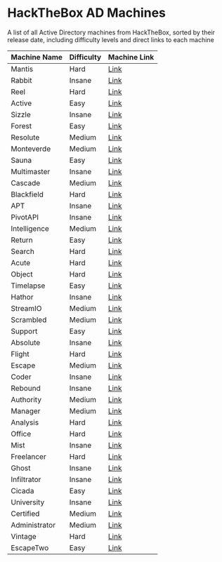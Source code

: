 # HackTheBox AD Machines
A list of all Active Directory machines from HackTheBox, sorted by their release date, including difficulty levels and direct links to each machine

| Machine Name   | Difficulty | Machine Link                                    |
|----------------|------------|-------------------------------------------------|
| Mantis         | Hard       | [Link](https://app.hackthebox.com/machines/98)  |
| Rabbit         | Insane     | [Link](https://app.hackthebox.com/machines/133) |
| Reel           | Hard       | [Link](https://app.hackthebox.com/machines/143) |
| Active         | Easy       | [Link](https://app.hackthebox.com/machines/148) |
| Sizzle         | Insane     | [Link](https://app.hackthebox.com/machines/169) |
| Forest         | Easy       | [Link](https://app.hackthebox.com/machines/212) |
| Resolute       | Medium     | [Link](https://app.hackthebox.com/machines/220) |
| Monteverde     | Medium     | [Link](https://app.hackthebox.com/machines/223) |
| Sauna          | Easy       | [Link](https://app.hackthebox.com/machines/229) |
| Multimaster    | Insane     | [Link](https://app.hackthebox.com/machines/232) |
| Cascade        | Medium     | [Link](https://app.hackthebox.com/machines/235) |
| Blackfield     | Hard       | [Link](https://app.hackthebox.com/machines/255) |
| APT            | Insane     | [Link](https://app.hackthebox.com/machines/296) |
| PivotAPI       | Insane     | [Link](https://app.hackthebox.com/machines/345) |
| Intelligence   | Medium     | [Link](https://app.hackthebox.com/machines/357) |
| Return         | Easy       | [Link](https://app.hackthebox.com/machines/401) |
| Search         | Hard       | [Link](https://app.hackthebox.com/machines/422) |
| Acute          | Hard       | [Link](https://app.hackthebox.com/machines/438) |
| Object         | Hard       | [Link](https://app.hackthebox.com/machines/447) |
| Timelapse      | Easy       | [Link](https://app.hackthebox.com/machines/452) |
| Hathor         | Insane     | [Link](https://app.hackthebox.com/machines/459) |
| StreamIO       | Medium     | [Link](https://app.hackthebox.com/machines/474) |
| Scrambled      | Medium     | [Link](https://app.hackthebox.com/machines/476) |
| Support        | Easy       | [Link](https://app.hackthebox.com/machines/484) |
| Absolute       | Insane     | [Link](https://app.hackthebox.com/machines/498) |
| Flight         | Hard       | [Link](https://app.hackthebox.com/machines/510) |
| Escape         | Medium     | [Link](https://app.hackthebox.com/machines/531) |
| Coder          | Insane     | [Link](https://app.hackthebox.com/machines/536) |
| Rebound        | Insane     | [Link](https://app.hackthebox.com/machines/560) |
| Authority      | Medium     | [Link](https://app.hackthebox.com/machines/553) |
| Manager        | Medium     | [Link](https://app.hackthebox.com/machines/572) |
| Analysis       | Hard       | [Link](https://app.hackthebox.com/machines/584) |
| Office         | Hard       | [Link](https://app.hackthebox.com/machines/588) |
| Mist           | Insane     | [Link](https://app.hackthebox.com/machines/595) |
| Freelancer     | Hard       | [Link](https://app.hackthebox.com/machines/604) |
| Ghost          | Insane     | [Link](https://app.hackthebox.com/machines/616) |
| Infiltrator    | Insane     | [Link](https://app.hackthebox.com/machines/623) |
| Cicada         | Easy       | [Link](https://app.hackthebox.com/machines/627) |
| University     | Insane     | [Link](https://app.hackthebox.com/machines/632) |
| Certified      | Medium     | [Link](https://app.hackthebox.com/machines/633) |
| Administrator  | Medium     | [Link](https://app.hackthebox.com/machines/634) |
| Vintage        | Hard       | [Link](https://app.hackthebox.com/machines/637) |
| EscapeTwo      | Easy       | [Link](https://app.hackthebox.com/machines/642) |
